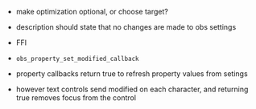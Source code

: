 - make optimization optional, or choose target?
- description should state that no changes are made to obs settings

- FFI
- `obs_property_set_modified_callback`
- property callbacks return true to refresh property values from setings
- however text controls send modified on each character, and returning true removes focus from the control
